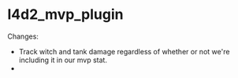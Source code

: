 l4d2_mvp_plugin
===============

Changes:
  - Track witch and tank damage regardless of whether or not we're including it in our mvp stat.
  - 